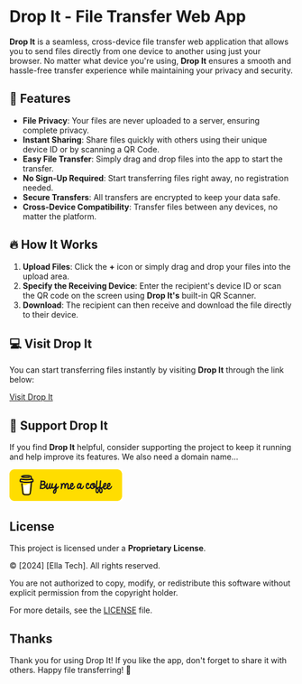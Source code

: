 # Drop It - File Transfer Web App

**Drop It** is a seamless, cross-device file transfer web application that allows you to send files directly from one device to another using just your browser. No matter what device you're using, **Drop It** ensures a smooth and hassle-free transfer experience while maintaining your privacy and security.

## 🚀 Features

- **File Privacy**: Your files are never uploaded to a server, ensuring complete privacy.
- **Instant Sharing**: Share files quickly with others using their unique device ID or by scanning a QR Code.
- **Easy File Transfer**: Simply drag and drop files into the app to start the transfer.
- **No Sign-Up Required**: Start transferring files right away, no registration needed.
- **Secure Transfers**: All transfers are encrypted to keep your data safe.
- **Cross-Device Compatibility**: Transfer files between any devices, no matter the platform.

## 🔥 How It Works

1. **Upload Files**: Click the **+** icon or simply drag and drop your files into the upload area.
2. **Specify the Receiving Device**: Enter the recipient's device ID or scan the QR code on the screen using **Drop It's** built-in QR Scanner.
3. **Download**: The recipient can then receive and download the file directly to their device.

## 💻 Visit Drop It

You can start transferring files instantly by visiting **Drop It** through the link below:

[Visit Drop It](https://dropit-two.vercel.app)

## 💖 Support Drop It

If you find **Drop It** helpful, consider supporting the project to keep it running and help improve its features. We also need a domain name...

[<img src="resources/imgs/buymeacoffee.png" alt="Buy Me A Coffee" width="200">](https://www.buymeacoffee.com/supportella)

## License

This project is licensed under a **Proprietary License**.

© [2024] [Ella Tech]. All rights reserved.

You are not authorized to copy, modify, or redistribute this software without explicit permission from the copyright holder.

For more details, see the [LICENSE](LICENSE) file.

## Thanks
Thank you for using Drop It! If you like the app, don't forget to share it with others. Happy file transferring! 🎉
